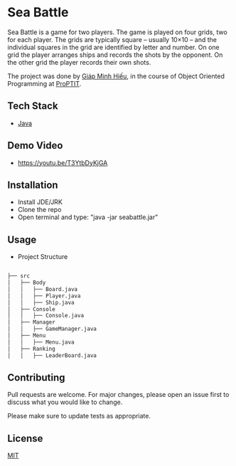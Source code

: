 # Sea Battle

Sea Battle is a game for two players. The game is played on four grids, two for each player. The grids are typically square – usually 10×10 – and the individual squares in the grid are identified by letter and number. On one grid the player arranges ships and records the shots by the opponent. On the other grid the player records their own shots.

The project was done by [Giáp Minh Hiếu](https://github.com/HieuGM), in the course of Object Oriented Programming at [ProPTIT](https://proptit.com/).


## Tech Stack

- [Java](https://www.java.com/en/) 

## Demo Video

- https://youtu.be/T3YtbDyKjGA


## Installation

- Install JDE/JRK
- Clone the repo
- Open terminal and type: "java -jar seabattle.jar"


## Usage

- Project Structure

```bash

├── src
│   ├── Body
│   │   ├── Board.java
│   │   ├── Player.java   
│   │   ├── Ship.java
│   ├── Console    
│   │   ├── Console.java    
│   ├── Manager    
│   │   ├── GameManager.java    
│   ├── Menu    
│   │   ├── Menu.java    
│   ├── Ranking   
│   │   ├── LeaderBoard.java      


```

## Contributing

Pull requests are welcome. For major changes, please open an issue first
to discuss what you would like to change.

Please make sure to update tests as appropriate.

## License

[MIT](https://choosealicense.com/licenses/mit/)
